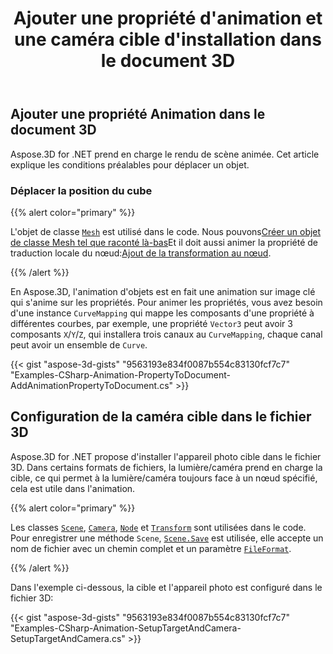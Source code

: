 ﻿---
title: Ajouter une propriété d'animation et une caméra cible d'installation dans le document 3D
type: docs
weight: 10
url: /fr/net/add-animation-property-and-setup-target-camera-in-3d-document/
description: En Aspose.3D, l'animation d'objets est en fait une animation sur image clé qui s'anime sur les propriétés. Pour animer les propriétés, vous avez besoin d'une instance de CurveMapping qui mappe les composants d'une propriété à différentes courbes, par exemple, une propriété Vector3 peut avoir 3 composants X/Y/Z, qui installera trois canaux dans CurveMapping, chaque canal peut avoir un ensemble de Courbes.
---
## **Ajouter une propriété Animation dans le document 3D**
Aspose.3D for .NET prend en charge le rendu de scène animée. Cet article explique les conditions préalables pour déplacer un objet.
### **Déplacer la position du cube**
{{% alert color="primary" %}}

L'objet de classe [`Mesh`](https://reference.aspose.com/3d/net/aspose.threed.entities/mesh) est utilisé dans le code. Nous pouvons[Créer un objet de classe Mesh tel que raconté là-bas](/3d/fr/net/create-and-read-an-existing-3d-scene/)Et il doit aussi animer la propriété de traduction locale du nœud:[Ajout de la transformation au nœud](/3d/fr/net/adding-transformation-to-the-node/).

{{% /alert %}}

En Aspose.3D, l'animation d'objets est en fait une animation sur image clé qui s'anime sur les propriétés. Pour animer les propriétés, vous avez besoin d'une instance `CurveMapping` qui mappe les composants d'une propriété à différentes courbes, par exemple, une propriété `Vector3` peut avoir 3 composants `X`/`Y`/`Z`, qui installera trois canaux au `CurveMapping`, chaque canal peut avoir un ensemble de `Curve`.

{{< gist "aspose-3d-gists" "9563193e834f0087b554c83130fcf7c7" "Examples-CSharp-Animation-PropertyToDocument-AddAnimationPropertyToDocument.cs" >}}
## **Configuration de la caméra cible dans le fichier 3D**
Aspose.3D for .NET propose d'installer l'appareil photo cible dans le fichier 3D. Dans certains formats de fichiers, la lumière/caméra prend en charge la cible, ce qui permet à la lumière/caméra toujours face à un nœud spécifié, cela est utile dans l'animation.

{{% alert color="primary" %}}

Les classes [`Scene`](https://reference.aspose.com/3d/net/aspose.threed/scene), [`Camera`](https://reference.aspose.com/3d/net/aspose.threed.entities/camera), [`Node`](https://reference.aspose.com/3d/net/aspose.threed/node) et [`Transform`](https://reference.aspose.com/3d/net/aspose.threed/transform) sont utilisées dans le code. Pour enregistrer une méthode `Scene`, [`Scene.Save`](https://reference.aspose.com/3d/net/aspose.threed/scene/methods/save) est utilisée, elle accepte un nom de fichier avec un chemin complet et un paramètre [`FileFormat`](https://reference.aspose.com/3d/net/aspose.threed/fileformat).

{{% /alert %}}

Dans l'exemple ci-dessous, la cible et l'appareil photo est configuré dans le fichier 3D:

{{< gist "aspose-3d-gists" "9563193e834f0087b554c83130fcf7c7" "Examples-CSharp-Animation-SetupTargetAndCamera-SetupTargetAndCamera.cs" >}}
